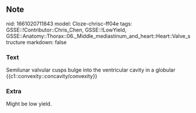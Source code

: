 ## Note
nid: 1661020711843
model: Cloze-chrisc-ff04e
tags: GSSE::!Contributor::Chris_Chen, GSSE::!LowYield, GSSE::Anatomy::Thorax::06._Middle_mediastinum_and_heart::Heart::Valve_structure
markdown: false

### Text
<div class="toggle">
  Semilunar valvular cusps bulge into the ventricular cavity in a
  globular {{c1::convexity::concavity/convexity}}
</div>

### Extra
<p id="6793a361-bd74-4c6e-a236-bbbe3e0fc4d7" class="">Might be low
yield.

